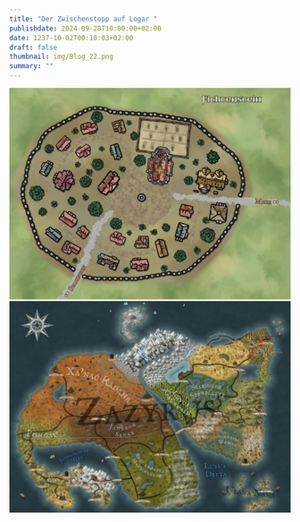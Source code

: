```yaml
---
title: "Der Zwischenstopp auf Logar "
publishdate: 2024-09-28T10:00:00+02:00
date: 1237-10-02T00:10:03+02:00
draft: false
thumbnail: img/Blog_22.png
summary: ""
---
```



<div class="img-max center">
  <img class="img-fluid rounded" title="Karte Fichtenstein" alt="Karte Fichtenstein." src="./img/fichtenstein.jpg" />
</div>


 
<div class="center">
  <img class="img-fluid" title="Weltkarte Arkanthia" alt="Weltkarte Arkanthia." src="./img/Arkanthia_Full_Map_Fichtenstein_Wanderer.jpg" />
</div>


